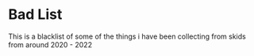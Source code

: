 # Bad List

This is a blacklist of some of the things i have been collecting from skids from around 2020 - 2022
